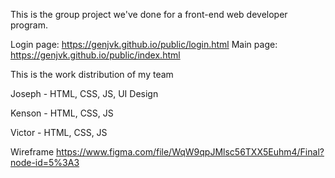 This is the group project we've done for a front-end web developer program.

Login page: https://genjvk.github.io/public/login.html
Main page: https://genjvk.github.io/public/index.html


This is the work distribution of my team

Joseph - HTML, CSS, JS, UI Design

Kenson - HTML, CSS, JS

Victor - HTML, CSS, JS


Wireframe
https://www.figma.com/file/WqW9qpJMlsc56TXX5Euhm4/Final?node-id=5%3A3 
